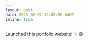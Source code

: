 ```yaml
---
layout: post
date: 2023-02-02 12:02:00-0400
inline: true
---
```


Launched this portfolio website! :sparkles: :smile:
